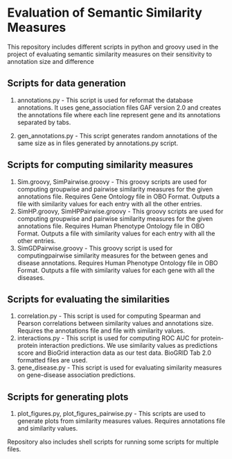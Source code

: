 # Evaluation of Semantic Similarity Measures
This repository includes different scripts in python and groovy used in the project of evaluating semantic similarity measures on their sensitivity to annotation size and difference

## Scripts for data generation
1. annotations.py - This script is used for reformat the database annotations. It uses gene_association files GAF version 2.0 and creates the annotations file where each line represent gene and its annotations separated by tabs.

2. gen_annotations.py - This script generates random annotations of the same size as in files generated by annotations.py script.


## Scripts for computing similarity measures
1. Sim.groovy, SimPairwise.groovy - This groovy scripts are used for computing groupwise and pairwise similarity measures for the given annotations file. Requires Gene Ontology file in OBO Format. Outputs a file with similarity values for each entry with all the other entries.
2. SimHP.groovy, SimHPPairwise.groovy - This groovy scripts are used for computing groupwise and pairwise similarity measures for the given annotations file. Requires Human Phenotype Ontology file in OBO Format. Outputs a file with similarity values for each entry with all the other entries.
2. SimGDPairwise.groovy - This groovy script is used for computingpairwise similarity measures for the between genes and disease annotations. Requires Human Phenotype Ontology file in OBO Format. Outputs a file with similarity values for each gene with all the diseases.


## Scripts for evaluating the similarities
1. correlation.py - This script is used for computing Spearman and Pearson correlations between similarity values and annotations size. Requires the annotations file and file with similarity values.
2. interactions.py - This script is used for computing ROC AUC for protein-protein interaction predictions. We use similarity values as predictions score and BioGrid interaction data as our test data. BioGRID Tab 2.0 formatted files are used.
3. gene_disease.py - This script is used for evaluating similarity measures on gene-disease association predictions.

## Scripts for generating plots
1. plot_figures.py, plot_figures_pairwise.py - This scripts are used to generate plots from similarity measures values. Requires annotations file and similarity values.

Repository also includes shell scripts for running some scripts for multiple files.


